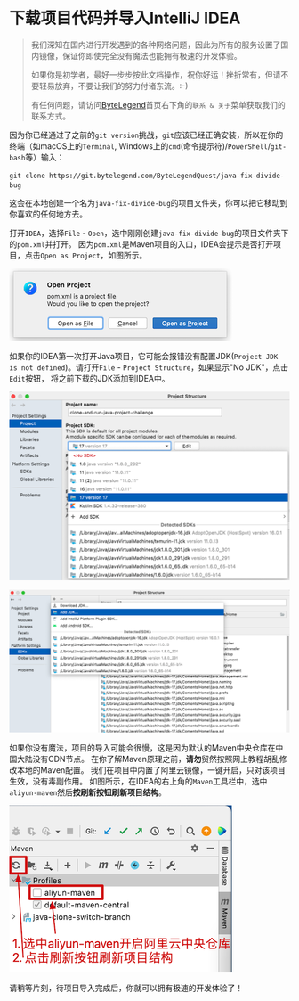 # 下载项目代码并导入IntelliJ IDEA

> 我们深知在国内进行开发遇到的各种网络问题，因此为所有的服务设置了国内镜像，保证你即使完全没有魔法也能拥有极速的开发体验。
>
> 如果你是初学者，最好一步步按此文档操作，祝你好运！挫折常有，但请不要轻易放弃，不要让我们的努力付诸东流。:-)
>
> 有任何问题，请访问[ByteLegend](https://bytelegend.com)首页右下角的`联系 & 关于`菜单获取我们的联系方式。

因为你已经通过了之前的`git version`挑战，`git`应该已经正确安装，所以在你的终端（如macOS上的`Terminal`, Windows上的`cmd`(命令提示符)/`PowerShell`/`git-bash`等）输入：

`git clone https://git.bytelegend.com/ByteLegendQuest/java-fix-divide-bug`

这会在本地创建一个名为`java-fix-divide-bug`的项目文件夹，你可以把它移动到你喜欢的任何地方去。

打开`IDEA`，选择`File` - `Open`，选中刚刚创建`java-fix-divide-bug`的项目文件夹下的`pom.xml`并打开。
因为`pom.xml`是Maven项目的入口，IDEA会提示是否打开项目，点击`Open as Project`，如图所示。

![idea-open-project](https://raw.githubusercontent.com/ByteLegendQuest/java-clone-switch-branch/main/docs/idea-open-project.png)

如果你的IDEA第一次打开Java项目，它可能会报错没有配置JDK(`Project JDK is not defined`)。请打开`File` - `Project Structure`，如果显示"No JDK"，点击`Edit`按钮，
将之前下载的JDK添加到IDEA中。

![idea-project-structure](https://raw.githubusercontent.com/ByteLegendQuest/java-clone-switch-branch/main/docs/idea-project-structure.png)

![idea-add-jdk](https://raw.githubusercontent.com/ByteLegendQuest/java-clone-switch-branch/main/docs/idea-add-jdk.png)

如果你没有魔法，项目的导入可能会很慢，这是因为默认的Maven中央仓库在中国大陆没有CDN节点。
在你了解Maven原理之前，**请勿**贸然按照网上教程胡乱修改本地的Maven配置。
我们在项目中内置了阿里云镜像，一键开启，只对该项目生效，没有毒副作用。
如图所示，在IDEA的右上角的`Maven`工具栏中，选中`aliyun-maven`然后**按刷新按钮刷新项目结构**。

![switch-aliyun-maven-profile](https://raw.githubusercontent.com/ByteLegendQuest/java-clone-switch-branch/main/docs/zh/switch-aliyun-maven-profile.png)

请稍等片刻，待项目导入完成后，你就可以拥有极速的开发体验了！
